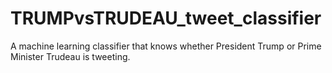 # TRUMPvsTRUDEAU_tweet_classifier
A machine learning classifier that knows whether President Trump or Prime Minister Trudeau is tweeting.

